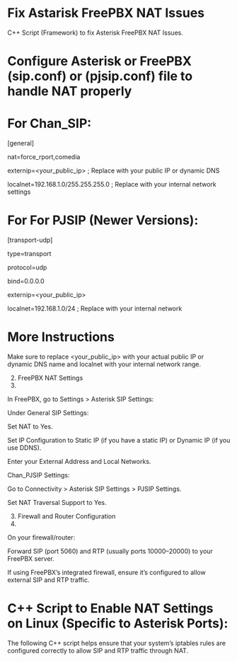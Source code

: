# Fix Astarisk FreePBX NAT Issues

C++ Script (Framework) to fix Asterisk FreePBX NAT Issues.

# Configure Asterisk or FreePBX (sip.conf) or (pjsip.conf) file to handle NAT properly

# For Chan_SIP:

[general]

nat=force_rport,comedia

externip=<your_public_ip>  ; Replace with your public IP or dynamic DNS

localnet=192.168.1.0/255.255.255.0  ; Replace with your internal network settings


# For For PJSIP (Newer Versions):

[transport-udp]

type=transport

protocol=udp

bind=0.0.0.0

externip=<your_public_ip>

localnet=192.168.1.0/24  ; Replace with your internal network


# More Instructions

Make sure to replace <your_public_ip> with your actual public IP or dynamic DNS name and localnet with your internal network range.

2. FreePBX NAT Settings
3. 
In FreePBX, go to Settings > Asterisk SIP Settings:


Under General SIP Settings:

Set NAT to Yes.

Set IP Configuration to Static IP (if you have a static IP) or Dynamic IP (if you use DDNS).

Enter your External Address and Local Networks.

Chan_PJSIP Settings:


Go to Connectivity > Asterisk SIP Settings > PJSIP Settings.

Set NAT Traversal Support to Yes.

3. Firewall and Router Configuration
4. 
On your firewall/router:


Forward SIP (port 5060) and RTP (usually ports 10000–20000) to your FreePBX server.

If using FreePBX’s integrated firewall, ensure it’s configured to allow external SIP and RTP traffic.

# C++ Script to Enable NAT Settings on Linux (Specific to Asterisk Ports):

The following C++ script helps ensure that your system’s iptables rules are configured correctly to allow SIP and RTP traffic through NAT.
